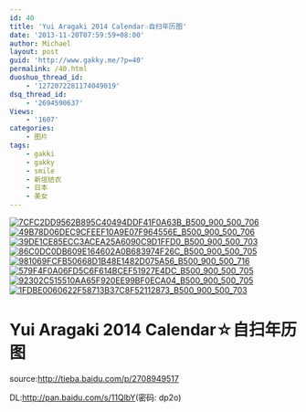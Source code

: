 ```yaml
---
id: 40
title: 'Yui Aragaki 2014 Calendar☆自扫年历图'
date: '2013-11-20T07:59:59+08:00'
author: Michael
layout: post
guid: 'http://www.gakky.me/?p=40'
permalink: /40.html
duoshuo_thread_id:
    - '1272072281174049019'
dsq_thread_id:
    - '2694590637'
Views:
    - '1607'
categories:
    - 图片
tags:
    - gakki
    - gakky
    - smile
    - 新垣结衣
    - 日本
    - 美女
---
```


[![7CFC2DD9562B895C40494DDF41F0A63B_B500_900_500_706](http://www.yui-aragaki.org/wp-content/uploads/img/7CFC2DD9562B895C40494DDF41F0A63B_B500_900_500_706.jpeg)](http://www.yui-aragaki.org/wp-content/uploads/img/7CFC2DD9562B895C40494DDF41F0A63B_B1280_1280_1080_1525.jpeg) [![49B78D06DEC9CFEEF10A9E07F964556E_B500_900_500_706](http://www.yui-aragaki.org/wp-content/uploads/img/49B78D06DEC9CFEEF10A9E07F964556E_B500_900_500_706.jpeg)](http://www.yui-aragaki.org/wp-content/uploads/img/49B78D06DEC9CFEEF10A9E07F964556E_B1280_1280_1080_1526.jpeg) [![39DE1CE85ECC3ACEA25A6090C9D1FFD0_B500_900_500_703](http://www.yui-aragaki.org/wp-content/uploads/img/39DE1CE85ECC3ACEA25A6090C9D1FFD0_B500_900_500_703.jpeg)](http://www.yui-aragaki.org/wp-content/uploads/img/39DE1CE85ECC3ACEA25A6090C9D1FFD0_B1280_1280_1080_1519.jpeg) [![86C0DC0DB609E164602A0B683974F26C_B500_900_500_705](http://www.yui-aragaki.org/wp-content/uploads/img/86C0DC0DB609E164602A0B683974F26C_B500_900_500_705.jpeg)](http://www.yui-aragaki.org/wp-content/uploads/img/86C0DC0DB609E164602A0B683974F26C_B1280_1280_1080_1524.jpeg) [![981069FCFB50668D1B48E1482D075A56_B500_900_500_716](http://www.yui-aragaki.org/wp-content/uploads/img/981069FCFB50668D1B48E1482D075A56_B500_900_500_716.jpeg)](http://www.yui-aragaki.org/wp-content/uploads/img/981069FCFB50668D1B48E1482D075A56_B1280_1280_1080_1547.jpeg) [![579F4F0A06FD5C6F614BCEF51927E4DC_B500_900_500_705](http://www.yui-aragaki.org/wp-content/uploads/img/579F4F0A06FD5C6F614BCEF51927E4DC_B500_900_500_705.jpeg)](http://www.yui-aragaki.org/wp-content/uploads/img/579F4F0A06FD5C6F614BCEF51927E4DC_B1280_1280_1080_1524.jpeg) [![92302C515510AA65F920EE99BF0ECA04_B500_900_500_705](http://www.yui-aragaki.org/wp-content/uploads/img/92302C515510AA65F920EE99BF0ECA04_B500_900_500_705.jpeg)](http://www.yui-aragaki.org/wp-content/uploads/img/92302C515510AA65F920EE99BF0ECA04_B1280_1280_1080_1524.jpeg) [![1FDBE0060622F58713B37C8F52112873_B500_900_500_703](http://www.yui-aragaki.org/wp-content/uploads/img/1FDBE0060622F58713B37C8F52112873_B500_900_500_703.jpeg)](http://www.yui-aragaki.org/wp-content/uploads/img/1FDBE0060622F58713B37C8F52112873_B1280_1280_1080_1520.jpeg)

# Yui Aragaki 2014 Calendar☆自扫年历图

source:[](http://tieba.baidu.com/p/2708949517)<http://tieba.baidu.com/p/2708949517>

DL:<http://pan.baidu.com/s/11QlbY>(<span>密码: dp2o</span>)